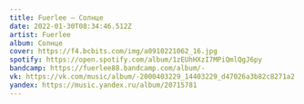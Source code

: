 ```yaml
---
title: Fuerlee — Солнце
date: 2022-01-30T08:34:46.512Z
artist: Fuerlee
album: Солнце
cover: https://f4.bcbits.com/img/a0910221062_16.jpg
spotify: https://open.spotify.com/album/1zEUhHXzI7MPiQmlQgJ6py
bandcamp: https://fuerlee88.bandcamp.com/album/-
vk: https://vk.com/music/album/-2000403229_14403229_d47026a3b82c8271a2
yandex: https://music.yandex.ru/album/20715781
---
```

